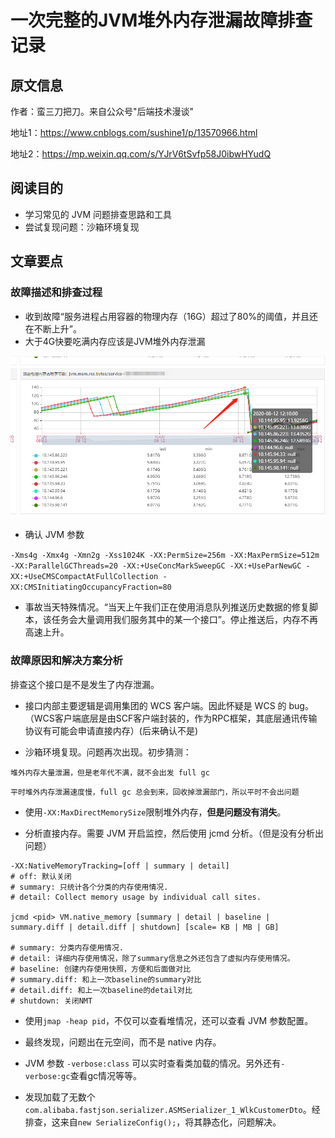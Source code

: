 # 一次完整的JVM堆外内存泄漏故障排查记录

## 原文信息

作者：蛮三刀把刀。来自公众号"后端技术漫谈"

地址1：<a href="https://www.cnblogs.com/sushine1/p/13570966.html">https://www.cnblogs.com/sushine1/p/13570966.html</a> 

地址2：<a href="https://mp.weixin.qq.com/s/YJrV6tSvfp58J0ibwHYudQ">https://mp.weixin.qq.com/s/YJrV6tSvfp58J0ibwHYudQ</a> 

## 阅读目的

- 学习常见的 JVM 问题排查思路和工具
- 尝试复现问题：沙箱环境复现

## 文章要点

### 故障描述和排查过程

- 收到故障“服务进程占用容器的物理内存（16G）超过了80%的阈值，并且还在不断上升”。
- 大于4G快要吃满内存应该是JVM堆外内存泄漏

<img src="./img/1.png" alt="大于4G快要吃满内存应该是JVM堆外内存泄漏"/>

- 确认 JVM 参数

`-Xms4g -Xmx4g -Xmn2g -Xss1024K -XX:PermSize=256m -XX:MaxPermSize=512m -XX:ParallelGCThreads=20 -XX:+UseConcMarkSweepGC -XX:+UseParNewGC -XX:+UseCMSCompactAtFullCollection -XX:CMSInitiatingOccupancyFraction=80`

- 事故当天特殊情况。“当天上午我们正在使用消息队列推送历史数据的修复脚本，该任务会大量调用我们服务其中的某一个接口”。停止推送后，内存不再高速上升。

### 故障原因和解决方案分析

排查这个接口是不是发生了内存泄漏。

- 接口内部主要逻辑是调用集团的 WCS 客户端。因此怀疑是 WCS 的 bug。（WCS客户端底层是由SCF客户端封装的，作为RPC框架，其底层通讯传输协议有可能会申请直接内存）(后来确认不是)

- 沙箱环境复现。问题再次出现。初步猜测：

`堆外内存大量泄漏，但是老年代不满，就不会出发 full gc`

`平时堆外内存泄漏速度慢，full gc 总会到来，回收掉泄漏部门，所以平时不会出问题`

- 使用`-XX:MaxDirectMemorySize`限制堆外内存，**但是问题没有消失**。

- 分析直接内存。需要 JVM 开启监控，然后使用 jcmd 分析。（但是没有分析出问题）

```
-XX:NativeMemoryTracking=[off | summary | detail]
# off: 默认关闭
# summary: 只统计各个分类的内存使用情况.
# detail: Collect memory usage by individual call sites.

jcmd <pid> VM.native_memory [summary | detail | baseline | summary.diff | detail.diff | shutdown] [scale= KB | MB | GB]
 
# summary: 分类内存使用情况.
# detail: 详细内存使用情况，除了summary信息之外还包含了虚拟内存使用情况。
# baseline: 创建内存使用快照，方便和后面做对比
# summary.diff: 和上一次baseline的summary对比
# detail.diff: 和上一次baseline的detail对比
# shutdown: 关闭NMT
```

- 使用`jmap -heap pid`，不仅可以查看堆情况，还可以查看 JVM 参数配置。

- 最终发现，问题出在元空间，而不是 native 内存。

- JVM 参数 `-verbose:class` 可以实时查看类加载的情况。另外还有`-verbose:gc`查看gc情况等等。

- 发现加载了无数个`com.alibaba.fastjson.serializer.ASMSerializer_1_WlkCustomerDto`。经排查，这来自`new SerializeConfig();`，将其静态化，问题解决。